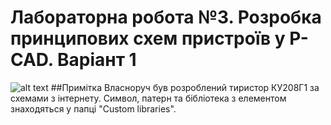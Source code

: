 # Лабораторна робота №3. Розробка принципових схем пристроїв у P-CAD. Варіант 1
![alt text](https://github.com/the-demiurge/tpcs-basov305/tree/main/p-cad-3/iamge.jpg?raw=true)
##Примітка
Власноруч був розроблений тиристор КУ208Г1 за схемами з інтернету. Символ, патерн та бібліотека з елементом знаходяться у папці "Custom libraries".
